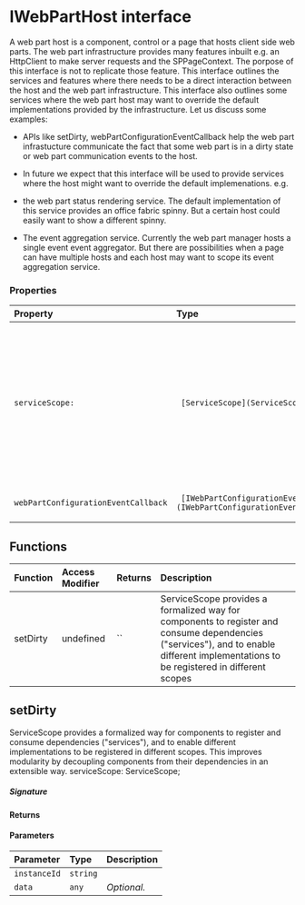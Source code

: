 # IWebPartHost interface

A web part host is a component, control or a page that hosts client side web parts. 
The web part infrastructure provides many features inbuilt e.g. an HttpClient to make 
server requests and the SPPageContext. The porpose of this interface is not to replicate 
those feature. This interface outlines the services and features where there needs to be 
a direct interaction between the host and the web part infrastructure. This interface also 
outlines some services where the web part host may want to override the default 
implementations provided by the infrastructure. Let us discuss some examples: 
 
- APIs like setDirty, webPartConfigurationEventCallback help the web part infrastucture 
communicate the fact that some web part is in a dirty state or web part communication 
events to the host. 
 
- In future we expect that this interface will be used to provide services where the host 
might want to override the default implemenations. e.g. 
- the web part status rendering service. The default implementation of this service 
provides an office fabric spinny. But a certain host could easily want to show a 
different spinny. 
 
- The event aggregation service. Currently the web part manager hosts a single event 
event aggregator. But there are possibilities when a page can have multiple hosts 
and each host may want to scope its event aggregation service.



### Properties

| Property	   | Type	| Description|
|:-------------|:-------|:-----------|
|`serviceScope:`      |` [ServiceScope](ServiceScope.md)` | ServiceScope provides a formalized way for components to register and consume dependencies  ("services"), and to enable different implementations to be registered in different scopes |
|`webPartConfigurationEventCallback`      |` [IWebPartConfigurationEventCallback](IWebPartConfigurationEventCallback.md)` | Web part configuration event callback |





## Functions

| Function	   | Access Modifier | Returns	| Description|
|:-------------|:----|:-------|:-----------|
|setDirty      | undefined | `` | ServiceScope provides a formalized way for components to register and consume dependencies  ("services"), and to enable different implementations to be registered in different scopes |


## setDirty

ServiceScope provides a formalized way for components to register and consume dependencies 
("services"), and to enable different implementations to be registered in different scopes. 
This improves modularity by decoupling components from their dependencies in an extensible way. 
serviceScope: ServiceScope;

##### Signature

#### Returns

#### Parameters


| Parameter	   | Type    | Description |
|:-------------|:---------------|:------------|
| `instanceId`    | `string` |  |
| `data`    | `any` | _Optional._ |

